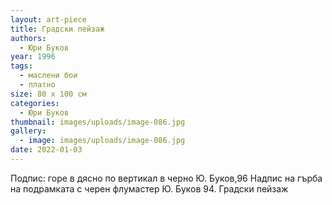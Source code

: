 ```yaml
---
layout: art-piece
title: Градски пейзаж
authors:
  - Юри Буков
year: 1996
tags:
  - маслени бои
  - платно
size: 80 х 100 см
categories:
  - Юри Буков
thumbnail: images/uploads/image-086.jpg
gallery:
  - image: images/uploads/image-086.jpg
date: 2022-01-03
---
```

Подпис: горе в дясно по вертикал в черно Ю. Буков,96
Надпис на гърба на подрамката с черен флумастер Ю. Буков 94. Градски пейзаж

